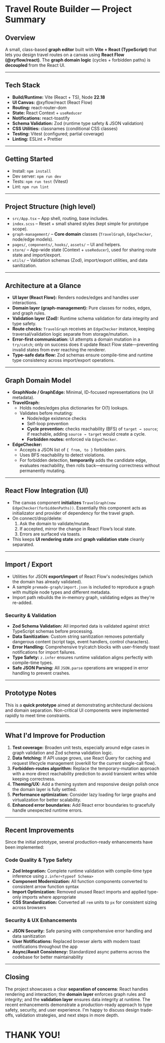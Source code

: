 # Travel Route Builder — Project Summary

## Overview
A small, class-based **graph editor** built with **Vite + React (TypeScript)** that lets you design travel routes on a canvas using **React Flow (@xyflow/react)**. The **graph domain logic** (cycles + forbidden paths) is **decoupled** from the React UI.

---

## Tech Stack
- **Build/Runtime:** Vite (React + TS), Node **22.18**
- **UI Canvas:** @xyflow/react (React Flow)
- **Routing:** react-router-dom
- **State:** React Context + `useReducer`
- **Notifications:** react-toastify
- **Schema Validation:** Zod (runtime type safety & JSON validation)
- **CSS Utilities:** classnames (conditional CSS classes)
- **Testing:** Vitest (configured; partial coverage)
- **Linting:** ESLint + Prettier

---

## Getting Started
- Install: `npm install`
- Dev server: `npm run dev`
- Tests: `npm run test` (Vitest)
- Lint: `npm run lint`

---

## Project Structure (high level)
- `src/App.tsx` – App shell, routing, base includes.
- `index.scss` – Reset + small shared styles (kept simple for prototype scope).
- `graph-management/` – **Core domain** classes (`TravelGraph`, `EdgeChecker`, node/edge models).
- `pages/`, `components/`, `hooks/`, `assets/` – UI and helpers.
- `store/` – App-wide state (Context + `useReducer`), used for sharing route state and import/export.
- `utils/` – Validation schemas (Zod), import/export utilities, and data sanitization.

---

## Architecture at a Glance
- **UI layer (React Flow):** Renders nodes/edges and handles user interactions.
- **Domain layer (graph-management):** Pure classes for nodes, edges, and graph rules.
- **Validation layer (Zod):** Runtime schema validation for data integrity and type safety.
- **Route checks:** `TravelGraph` receives an `EdgeChecker` instance, keeping traversal/validation logic separate from storage/mutation.
- **Error-first communication:** UI attempts a domain mutation in a `try/catch`; only on success does it update React Flow state—preventing invalid states from ever reaching the renderer.
- **Type-safe data flow:** Zod schemas ensure compile-time and runtime type consistency across import/export operations.

---

## Graph Domain Model
- **GraphNode / GraphEdge:** Minimal, ID-focused representations (no UI metadata).
- **TravelGraph:**
    - Holds nodes/edges plus dictionaries for O(1) lookups.
    - Validates before mutating:
        - Node/edge existence checks
        - Self-loop prevention
        - **Cycle prevention:** checks reachability (BFS) of `target → source`; if reachable, adding `source → target` would create a cycle.
        - **Forbidden routes:** enforced via `EdgeChecker`.
- **EdgeChecker:**
    - Accepts a JSON list of `{ from, to }` forbidden pairs.
    - Uses BFS reachability to detect violations.
    - For forbidden detection, **temporarily** adds the candidate edge, evaluates reachability, then rolls back—ensuring correctness without permanently mutating.

---

## React Flow Integration (UI)
- The canvas component **initializes** `TravelGraph(new EdgeChecker(forbiddenPaths))`. Essentially this component acts as initializator and provider of dependency for the travel graph.
- On connect/drop/delete:
    1. Ask the domain to validate/mutate.
    2. If accepted, mirror the change in React Flow’s local state.
    3. Errors are surfaced via toasts.
- This keeps **UI rendering state** and **graph validation state** cleanly separated.

---

## Import / Export
- Utilities for JSON **export/import** of React Flow's nodes/edges (which the domain has already validated).
- A sample `premade-graph/import.json` is included to reproduce a graph with multiple node types and different metadata.
- Import path rebuilds the in-memory graph, validating edges as they're re-added.

### Security & Validation
- **Zod Schema Validation:** All imported data is validated against strict TypeScript schemas before processing.
- **Data Sanitization:** Custom string sanitization removes potentially dangerous content (script tags, event handlers, control characters).
- **Error Handling:** Comprehensive try/catch blocks with user-friendly toast notifications for import failures.
- **Type Safety:** `z.infer` ensures runtime validation aligns perfectly with compile-time types.
- **Safe JSON Parsing:** All `JSON.parse` operations are wrapped in error handling to prevent crashes.

---

## Prototype Notes
This is a **quick prototype** aimed at demonstrating architectural decisions and domain separation. Non-critical UI components were implemented rapidly to meet time constraints.

---

## What I'd Improve for Production
1. **Test coverage:** Broaden unit tests, especially around edge cases in graph validation and Zod schema validation logic.
2. **Data fetching:** If API usage grows, use React Query for caching and request lifecycle management (overkill for the current single-call flow).
3. **Forbidden-routes algorithm:** Replace the temporary-mutation approach with a more direct reachability prediction to avoid transient writes while keeping correctness.
4. **Theming/UX:** Add a theming system and responsive design polish once the domain layer is fully settled.
5. **Performance optimization:** Consider lazy loading for large graphs and virtualization for better scalability.
6. **Enhanced error boundaries:** Add React error boundaries to gracefully handle unexpected runtime errors.

---

## Recent Improvements
Since the initial prototype, several production-ready enhancements have been implemented:

### Code Quality & Type Safety
- **Zod Integration:** Complete runtime validation with compile-time type inference using `z.infer<typeof Schema>`
- **Component Modernization:** All function components converted to consistent arrow function syntax
- **Import Optimization:** Removed unused React imports and applied type-only imports where appropriate
- **CSS Standardization:** Converted all `rem` units to `px` for consistent sizing across browsers

### Security & UX Enhancements  
- **JSON Security:** Safe parsing with comprehensive error handling and data sanitization
- **User Notifications:** Replaced browser alerts with modern toast notifications throughout the app
- **Async/Await Consistency:** Standardized async patterns across the codebase for better maintainability

---

## Closing
The project showcases a clear **separation of concerns**: React handles rendering and interaction; the **domain layer** enforces graph rules and integrity; and the **validation layer** ensures data integrity at runtime. The recent enhancements demonstrate a production-ready approach to type safety, security, and user experience. I'm happy to discuss design trade-offs, validation strategies, and next steps in more depth.

# THANK YOU!